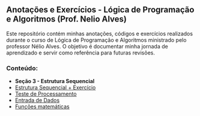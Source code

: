 ## Anotações e Exercícios - Lógica de Programação e Algoritmos (Prof. Nelio Alves)

Este repositório contém minhas anotações, códigos e exercícios realizados durante o curso de Lógica de Programação e Algoritmos ministrado pelo professor Nélio Alves. O objetivo é documentar minha jornada de aprendizado e servir como referência para futuras revisões.

### Conteúdo:

* **Seção 3 - Estrutura Sequencial**
* [Estrutura Sequencial + Exercício](https://github.com/JeanPaulos-exe/Logica-e-Algoritmos/tree/main/EstruturaSequencial/src)
* [Teste de Processamento](https://github.com/JeanPaulos-exe/Logica-e-Algoritmos/tree/main/TesteProcessamento/src)
* [Entrada de Dados](https://github.com/JeanPaulos-exe/Logica-e-Algoritmos/tree/main/EntradaDados/src)
* [Funções matemáticas](https://github.com/JeanPaulos-exe/Logica-e-Algoritmos/tree/main/FuncoesMatematica/src)
